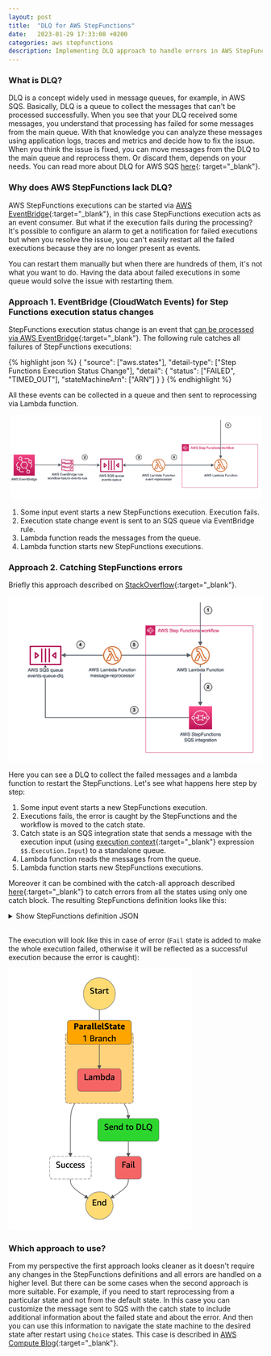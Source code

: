 ```yaml
---
layout: post
title:  "DLQ for AWS StepFunctions"
date:   2023-01-29 17:33:08 +0200
categories: aws stepfunctions
description: Implementing DLQ approach to handle errors in AWS StepFunctions executions
---
```


### What is DLQ?

DLQ is a concept widely used in message queues, for example, in AWS SQS.
Basically, DLQ is a queue to collect the messages that can't be processed successfully.
When you see that your DLQ received some messages, you understand that processing has failed for some messages from the
main queue. With that knowledge you can analyze these messages using application logs, traces and metrics and decide how
to fix the issue.
When you think the issue is fixed, you can move messages from the DLQ to the main queue and reprocess them. Or discard
them, depends on your needs.
You can read more about DLQ for AWS
SQS [here](https://docs.aws.amazon.com/AWSSimpleQueueService/latest/SQSDeveloperGuide/sqs-dead-letter-queues.html){:
target="_blank"}.

### Why does AWS StepFunctions lack DLQ?

AWS StepFunctions executions can be started
via [AWS EventBridge](https://docs.aws.amazon.com/eventbridge/latest/userguide/eb-targets.html){:target="_blank"}, in
this case StepFunctions execution acts as an event consumer. But what if the execution fails during the processing? It's
possible to configure an alarm to get a notification for failed executions but when you resolve the issue, you can't
easily restart all the failed executions because they are no longer present as events.

You can restart them manually but when there are hundreds of them, it's not what you want to do.
Having the data about failed executions in some queue would solve the issue with restarting them.

### Approach 1. EventBridge (CloudWatch Events) for Step Functions execution status changes

StepFunctions execution status change is an event that [can be processed via AWS EventBridge](https://docs.aws.amazon.com/step-functions/latest/dg/cw-events.html){:target="_blank"}.
The following rule catches all failures of StepFunctions executions:

{% highlight json %}
{
  "source": ["aws.states"],
  "detail-type": ["Step Functions Execution Status Change"],
  "detail": {
    "status": ["FAILED", "TIMED_OUT"],
    "stateMachineArn": ["ARN"]
  }
}
{% endhighlight %}

All these events can be collected in a queue and then sent to reprocessing via Lambda function.

![](/assets/step-functions/approach1_diagram.png)

1. Some input event starts a new StepFunctions execution. Execution fails.
2. Execution state change event is sent to an SQS queue via EventBridge rule.
3. Lambda function reads the messages from the queue.
4. Lambda function starts new StepFunctions executions.


### Approach 2. Catching StepFunctions errors

Briefly this approach described on [StackOverflow](https://stackoverflow.com/a/54174323){:target="_blank"}.

![](/assets/step-functions/approach2_diagram.png)

Here you can see a DLQ to collect the failed messages and a lambda function to restart the StepFunctions. Let's see what happens here step by step:

1. Some input event starts a new StepFunctions execution.
2. Executions fails, the error is caught by the StepFunctions and the workflow is moved to the catch state.
3. Catch state is an SQS integration state that sends a message with the execution input (using [execution context](https://docs.aws.amazon.com/step-functions/latest/dg/input-output-contextobject.html){:target="_blank"} expression `$$.Execution.Input`) to a standalone queue.
4. Lambda function reads the messages from the queue.
5. Lambda function starts new StepFunctions executions.

Moreover it can be combined with the catch-all approach described [here](https://dashbird.io/blog/aws-step-functions-error-handling/){:target="_blank"} to catch errors from all the states using only one catch block. The resulting StepFunctions definition looks like this:

<details>
<summary>Show StepFunctions definition JSON</summary>
{% highlight json %}
{
    "StartAt": "ParallelState",
    "States": {
        "ParallelState": {
            "Type": "Parallel",
            "Branches": [
                {
                    "StartAt": "Lambda",
                    "States": {
                        "Lambda": {
                            "Type": "Task",
                            "Resource": "ARN",
                            "End": true
                        }
                    }
                }
            ],
            "Catch": [
                {
                    "ErrorEquals": [ "States.ALL" ],
                    "Next": "Send to DLQ"
                }
            ],
            "Next": "Success"
        },
        "Send to DLQ": {
            "Type": "Task",
            "Resource": "arn:aws:states:::sqs:sendMessage",
            "Parameters": {
                "QueueUrl": "URL",
                "MessageBody.$": "$$.Execution.Input",
                "MessageAttributes": {}
            },
            "Next": "Fail"
        },
        "Success": {
            "Type": "Succeed"
        },
        "Fail": {
            "Type": "Fail"
        }
    }
}
{% endhighlight %}
</details>
<br/>

The execution will look like this in case of error (`Fail` state is added to make the whole execution failed, otherwise it will be reflected as a successful execution because the error is caught):

![](/assets//step-functions/approach2_1.png)

### Which approach to use?

From my perspective the first approach looks cleaner as it doesn't require any changes in the StepFunctions definitions and all errors are handled on a higher level. But there can be some cases when the second approach is more suitable. For example, if you need to start reprocessing from a particular state and not from the default state. In this case you can customize the message sent to SQS with the catch state to include additional information about the failed state and about the error. And then you can use this information to navigate the state machine to the desired state after restart using `Choice` states. This case is described in [AWS Compute Blog](https://aws.amazon.com/blogs/compute/resume-aws-step-functions-from-any-state/){:target="_blank"}. 
